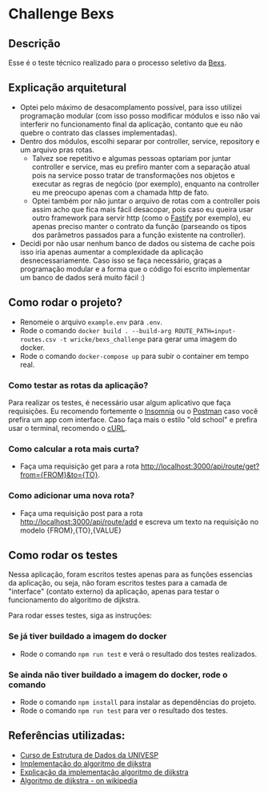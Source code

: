 # Challenge Bexs

## Descrição
Esse é o teste técnico realizado para o processo seletivo da [Bexs](https://www.bexs.com.br/).

## Explicação arquitetural
* Optei pelo máximo de desacomplamento possível, para isso utilizei programação modular (com isso posso modificar módulos e isso não vai interferir no funcionamento final da aplicação, contanto que eu não quebre o contrato das classes implementadas).
* Dentro dos módulos, escolhi separar por controller, service, repository e um arquivo pras rotas.
  * Talvez soe repetitivo e algumas pessoas optariam por juntar controller e service, mas eu prefiro manter com a separação atual pois na service posso tratar de transformações nos objetos e executar as regras de negócio (por exemplo), enquanto na controller eu me preocupo apenas com a chamada http de fato.
  * Optei também por não juntar o arquivo de rotas com a controller pois assim acho que fica mais fácil desacopar, pois caso eu queira usar outro framework para servir http (como o [Fastify](https://www.fastify.io/) por exemplo), eu apenas preciso manter o contrato da função (parseando os tipos dos parâmetros passados para a função existente na controller).
* Decidi por não usar nenhum banco de dados ou sistema de cache pois isso iria apenas aumentar a complexidade da aplicação desnecessariamente. Caso isso se faça necessário, graças a programação modular e a forma que o código foi escrito implementar um banco de dados será muito fácil :)

## Como rodar o projeto?
* Renomeie o arquivo `example.env` para `.env`.
* Rode o comando `docker build . --build-arg ROUTE_PATH=input-routes.csv -t wricke/bexs_challenge` para gerar uma imagem do docker.
* Rode o comando `docker-compose up` para subir o container em tempo real.

### Como testar as rotas da aplicação?
Para realizar os testes, é necessário usar algum aplicativo que faça requisições. Eu recomendo fortemente o [Insomnia](https://insomnia.rest/) ou o [Postman](https://www.postman.com/) caso você prefira um app com interface. Caso faça mais o estilo "old school" e prefira usar o terminal, recomendo o [cURL](https://curl.se/).

### Como calcular a rota mais curta?

* Faça uma requisição get para a rota [http://localhost:3000/api/route/get?from={FROM}&to={TO}](http://localhost:3000/api/route/get?from=GRU&to=CDG).

### Como adicionar uma nova rota?

* Faça uma requisição post para a rota [http://localhost:3000/api/route/add](http://localhost:3000/api/route/add) e escreva um texto na requisição no modelo {FROM},{TO},{VALUE}

## Como rodar os testes
Nessa aplicação, foram escritos testes apenas para as funções essencias da aplicação, ou seja, não foram escritos testes para a camada de "interface" (contato externo) da aplicação, apenas para testar o funcionamento do algoritmo de dijkstra.

Para rodar esses testes, siga as instruções:
### Se já tiver buildado a imagem do docker
* Rode o comando `npm run test` e verá o resultado dos testes realizados.

### Se ainda não tiver buildado a imagem do docker, rode o comando
* Rode o comando `npm install` para instalar as dependências do projeto.
* Rode o comando `npm run test` para ver o resultado dos testes.

## Referências utilizadas:
* [Curso de Estrutura de Dados da UNIVESP](https://www.youtube.com/playlist?list=PLxI8Can9yAHf8k8LrUePyj0y3lLpigGcl)
* [Implementação do algoritmo de dijkstra](https://github.com/andrewhayward/dijkstra)
* [Explicação da implementação algoritmo de dijkstra](https://hackernoon.com/how-to-implement-dijkstras-algorithm-in-javascript-abdfd1702d04)
* [Algoritmo de dijkstra - on wikipedia](https://pt.wikipedia.org/wiki/Algoritmo_de_Dijkstra)


